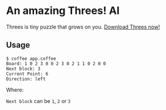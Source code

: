 # An amazing Threes! AI

Threes is tiny puzzle that grows on you. [Download Threes now!](https://itunes.apple.com/us/app/threes!/id779157948)

## Usage
```
$ coffee app.coffee
Board: 1 0 2 3 0 0 2 3 0 2 1 1 0 2 0 0
Next block: 3
Current Point: 6
Direction: left
```

Where:

`Next block` can be `1`, `2` or `3`

